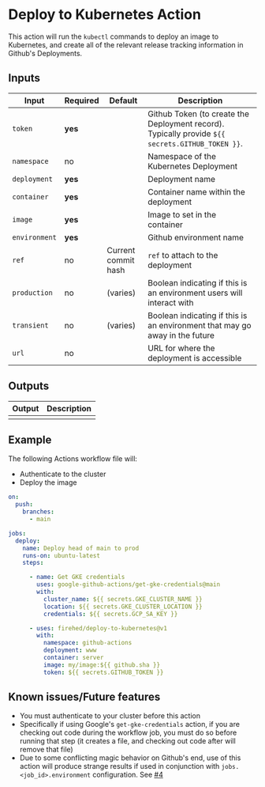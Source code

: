 # Deploy to Kubernetes Action

This action will run the `kubectl` commands to deploy an image to Kubernetes, and create all of the relevant release tracking information in Github's Deployments.

## Inputs

| Input | Required | Default | Description |
|---|---|---|---|
| `token` | **yes** | | Github Token (to create the Deployment record). Typically provide `${{ secrets.GITHUB_TOKEN }}`. |
| `namespace` | no | | Namespace of the Kubernetes Deployment |
| `deployment` | **yes** | | Deployment name |
| `container` | **yes** | | Container name within the deployment |
| `image` | **yes** | | Image to set in the container |
| `environment` | **yes** | | Github environment name |
| `ref` | no | Current commit hash | `ref` to attach to the deployment |
| `production` | no | (varies) | Boolean indicating if this is an environment users will interact with |
| `transient` | no | (varies) | Boolean indicating if this is an environment that may go away in the future |
| `url` | no | | URL for where the deployment is accessible |

## Outputs

| Output | Description |
|---|---|
| | |

## Example

The following Actions workflow file will:

- Authenticate to the cluster
- Deploy the image

```yaml
on:
  push:
    branches:
      - main

jobs:
  deploy:
    name: Deploy head of main to prod
    runs-on: ubuntu-latest
    steps:

      - name: Get GKE credentials
        uses: google-github-actions/get-gke-credentials@main
        with:
          cluster_name: ${{ secrets.GKE_CLUSTER_NAME }}
          location: ${{ secrets.GKE_CLUSTER_LOCATION }}
          credentials: ${{ secrets.GCP_SA_KEY }}

      - uses: firehed/deploy-to-kubernetes@v1
        with:
          namespace: github-actions
          deployment: www
          container: server
          image: my/image:${{ github.sha }}
          token: ${{ secrets.GITHUB_TOKEN }}
```

## Known issues/Future features

- You must authenticate to your cluster before this action
- Specifically if using Google's `get-gke-credentials` action, if you are checking out code during the workflow job, you must do so before running that step (it creates a file, and checking out code after will remove that file)
- Due to some conflicting magic behavior on Github's end, use of this action will produce strange results if used in conjunction with `jobs.<job_id>.environment` configuration.
  See [#4](https://github.com/Firehed/deploy-to-kubernetes-action/pull/4#issuecomment-897798467)
